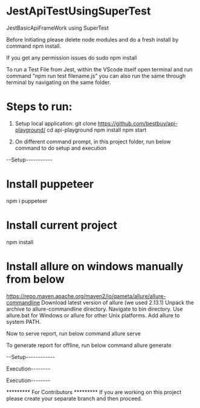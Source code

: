 # JestApiTestUsingSuperTest
JestBasicApiFrameWork using SuperTest



Before Initiating please delete node modules and do a fresh install 
by command npm install. 

If you get any permission issues do sudo npm install 

To run a Test File from Jest, within the VScode itself open terminal 
and run command  "npm run test filename.js" 
you can also run the same through terminal by navigating on the same folder.

Steps to run:
=============
1. Setup local application:
git clone https://github.com/bestbuy/api-playground/
cd api-playground
npm install
npm start

2. On different command prompt, in this project folder, run below command to do setup and execution

--Setup-----------
# Install puppeteer
npm i puppeteer
# Install current project
npm install

# Install allure on windows manually from below
https://repo.maven.apache.org/maven2/io/qameta/allure/allure-commandline
Download latest version of allure (we used 2.13.1)
Unpack the archive to allure-commandline directory.
Navigate to bin directory.
Use allure.bat for Windows or allure for other Unix platforms.
Add allure to system PATH.


Now to serve report, run below command
allure serve

To generate report for offline, run below command
allure generate

--Setup------------

Execution--------



Execution--------


********* For Contributors *********
  If you are working on this project please create your separate branch and then proceed.
